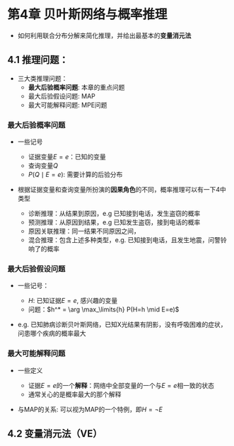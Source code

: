 # 第4章 贝叶斯网络与概率推理

* 如何利用联合分布分解来简化推理，并给出最基本的**变量消元法**



## 4.1 推理问题：

* 三大类推理问题：
  * **最大后验概率问题**: 本章的重点问题
  * 最大后验假设问题: MAP
  * 最大可能解释问题: MPE问题

### 最大后验概率问题

* 一些记号
  * 证据变量$E = e$：已知的变量
  * 查询变量$Q$
  * $P(Q \mid E=e)$: 需要计算的后验分布

* 根据证据变量和查询变量所扮演的**因果角色**的不同，概率推理可以有一下4中类型
  * 诊断推理：从结果到原因，e.g 已知接到电话，发生盗窃的概率
  * 预测推理：从原因到结果，e.g 已知发生盗窃，接到电话的概率
  * 原因关联推理：同一结果不同原因之间，
  * 混合推理：包含上述多种类型，e.g. 已知接到电话，且发生地震，问警铃响了的概率



### 最大后验假设问题

* 一些记号：
  * $H$: 已知证据$E=e$, 感兴趣的变量
  * 问题：$h^* = \arg \max_\limits{h} P(H=h \mid E=e)$

* e.g. 已知肺病诊断贝叶斯网络，已知X光结果有阴影，没有呼吸困难的症状，问患哪个疾病的概率最大



### 最大可能解释问题

* 一些定义
  * 证据$E=e$的一个**解释**：网络中全部变量的一个与$E=e$相一致的状态
  * 通常关心的是概率最大的那个解释

* 与MAP的关系: 可以视为MAP的一个特例，即$H = \neg E$



## 4.2 变量消元法（VE）